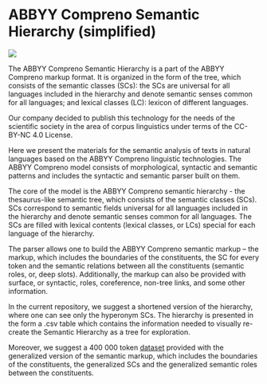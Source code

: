 # ABBYY Compreno Semantic Hierarchy (simplified)

<a href="https://creativecommons.org/licenses/by-nc/4.0/"><img src="https://img.shields.io/static/v1?label=license&message=CC-BY-NC-4.0&color=green"/></a>

The ABBYY Compreno Semantic Hierarchy is a part of the ABBYY Compreno markup format. It is organized in the form of the tree, which consists of the semantic classes (SCs): the SCs are universal for all languages included in the hierarchy and denote semantic senses common for all languages; and lexical classes (LC): lexicon of different languages. 

Our company decided to publish this technology for the needs of the scientific society in the area of corpus linguistics under terms of the CC-BY-NC 4.0 License. 

Here we present the materials for the semantic analysis of texts in natural languages based on the ABBYY Compreno linguistic technologies. The ABBYY Compreno model consists of morphological, syntactic and semantic patterns and includes the syntactic and semantic parser built on them.

The core of the model is the ABBYY Compreno semantic hierarchy - the thesaurus-like semantic tree, which consists of the semantic classes (SCs). SCs correspond to semantic fields universal for all languages included in the hierarchy and denote semantic senses common for all languages. The SCs are filled with lexical contents (lexical classes, or LCs) special for each language of the hierarchy.

The parser allows one to build the ABBYY Compreno semantic markup – the markup, which includes the boundaries of the constituents, the SC for every token and the semantic relations between all the constituents (semantic roles, or, deep slots). Additionally, the markup can also be provided with surface, or syntactic, roles, coreference, non-tree links, and some other information.

In the current repository, we suggest a shortened version of the hierarchy, where one can see only the hyperonym SCs. The hierarchy is presented in the form a .csv table which contains the information needed to visually re-create the Semantic Hierarchy as a tree for exploration.

Moreover, we suggest a 400 000 token [dataset](https://github.com/compreno-semantics/compreno-corpus) provided with the generalized version of the semantic markup, which includes the boundaries of the constituents, the generalized SCs and the generalized semantic roles between the constituents.
